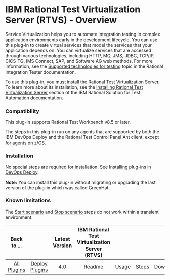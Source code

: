 
# IBM Rational Test Virtualization Server (RTVS) - Overview


Service Virtualization helps you to automate integration testing in complex application environments early in the development lifecycle. You can use this plug-in to create virtual services that model the services that your application depends on. You can virtualize services that are accessed through various technologies, including HTTP, MQ, JMS, JDBC, TCP/IP, CICS-TG, IMS Connect, SAP, and Software AG web methods. For more information, see the [Supported technologies for testing](http://www.ibm.com/support/knowledgecenter/SSBLQQ_8.7.0/com.ibm.rational.rit.accessibility.doc/topics/c_rit_sup_test.html) topic in the Rational Integration Tester documentation.


To use this plug-in, you must install the Rational Test Virtualization Server. To learn more about its installation, see the [Installing Rational Test Virtualization Server](http://www.ibm.com/support/knowledgecenter/SSBLQQ_8.7.0/com.ibm.rational.rtvs.ref.doc/topics/c_inst_rtvs_overview.html "Installing Rational Test Virtualization Server") section of the IBM Rational Solution for Test Automation documentation.

### Compatibility

This plug-in supports Rational Test Workbench v8.5 or later.

The steps in this plug-in run on any agents that are supported by both the IBM DevOps Deploy and the Rational Test Control Panel Ant client, except for agents on z/OS.

### Installation

No special steps are required for installation. See [Installing plug-ins in DevOps Deploy](https://community.ibm.com/community/user/wasdevops/blogs/laurel-dickson-bull1/2022/06/13/install-plugins).

**Note:** You can install this plug-in without migrating or upgrading the last version of the plug-in which was called GreenHat.

### Known limitations

The [Start scenario](#start_scenario) and [Stop scenario](#stop_scenario) steps do not work within a transient environment.


|Back to ...||Latest Version|IBM Rational Test Virtualization Server (RTVS) ||||
| :---: | :---: | :---: | :---: | :---: | :---: | :---: |
|[All Plugins](../../index.md)|[Deploy Plugins](../README.md)|[4.0](https://raw.githubusercontent.com/UrbanCode/IBM-UCD-PLUGINS/main/files/RTVS-UCD/RTVS-UCD-4.0.zip)|[Readme](README.md)|[Usage](usage.md)|[Steps](steps.md)|[Downloads](downloads.md)|
